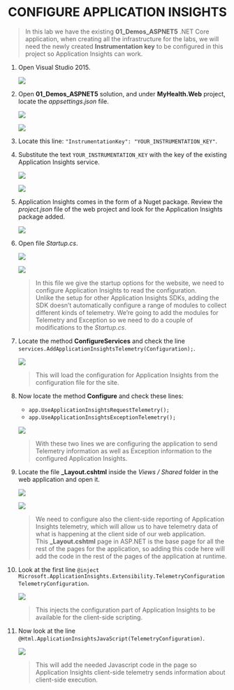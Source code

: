 # CONFIGURE APPLICATION INSIGHTS

> In this lab we have the existing **01_Demos_ASPNET5** .NET Core application, when creating all the infrastructure for the labs, we will need the newly created **Instrumentation key** to be configured in this project so Application Insights can work. 

1. Open Visual Studio 2015.
    
    ![](./img/monitor/image5.jpg)

1. Open **01_Demos_ASPNET5** solution, and under **MyHealth.Web** project, locate the *appsettings.json* file.  

    ![](./img/monitor/image6.jpg)

    ![](./img/monitor/image6.1.jpg)

1. Locate this line:  ```"InstrumentationKey": "YOUR_INSTRUMENTATION_KEY"```.  

1. Substitute the text `YOUR_INSTRUMENTATION_KEY` with the key of the existing Application Insights service.

    ![](./img/monitor/06-apiaccess.png)

    ![](./img/monitor/image7.jpg)

1. Application Insights comes in the form of a Nuget package. Review the *project.json* file of the web project and look for the Application Insights package added.

    ![](./img/monitor/image8.jpg)

1. Open file *Startup.cs*.

    ![](./img/monitor/image9.jpg)

    ![](./img/monitor/image9.1.jpg)

    > In this file we give the startup options for the website, we need to configure Application Insights to read the configuration.  
    > Unlike the setup for other Application Insights SDKs, adding the SDK doesn’t automatically configure a range of modules to collect different kinds of telemetry. We’re going to add the modules for Telemetry and Exception so we need to do a couple of modifications to the *Startup.cs*.

1. Locate the method **ConfigureServices** and check the line `services.AddApplicationInsightsTelemetry(Configuration);`. 

    ![](./img/monitor/image10.jpg)

    > This will load the configuration for Application Insights from the configuration file for the site.

1. Now locate the method **Configure** and check these lines:
    * `app.UseApplicationInsightsRequestTelemetry();`
    * `app.UseApplicationInsightsExceptionTelemetry();`

    ![](./img/monitor/image11.jpg)
   
    > With these two lines we are configuring the application to send Telemetry information as well as Exception information to the configured Application Insights.

1. Locate the file **_Layout.cshtml** inside the *Views / Shared* folder in the web application and open it.

    ![](./img/monitor/image23.jpg)

    ![](./img/monitor/image23.1.jpg)    

    > We need to configure also the client-side reporting of Application Insights telemetry, which will allow us to have telemetry data of what is happening at the client side of our web application.  
    > This **_Layout.cshtml** page in ASP.NET is the base page for all the rest of the pages for the application, so adding this code here will add the code in the rest of the pages of the application at runtime.

1. Look at the first line `@inject Microsoft.ApplicationInsights.Extensibility.TelemetryConfiguration TelemetryConfiguration`. 

    ![](./img/monitor/image24.jpg)

    > This injects the configuration part of Application Insights to be available for the client-side scripting.

1. Now look at the line  `@Html.ApplicationInsightsJavaScript(TelemetryConfiguration)`.

    ![](./img/monitor/image25.jpg)

    > This will add the needed Javascript code in the page so Application Insights client-side telemetry sends information about client-side execution.
